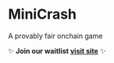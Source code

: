 # MiniCrash

A provably fair onchain game

✨ **Join our waitlist [visit site](https://mini-crash.xyz)** ✨
